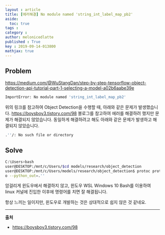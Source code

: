 ```yaml
---
layout : article
title: [에러해결] No module named 'string_int_label_map_pb2' 
aside:
  toc: true
tags : 
category : 
author: melonicedlatte
published : True
key : 2019-09-14-013800
mathjax: true
---
```


## Problem

https://medium.com/@WuStangDan/step-by-step-tensorflow-object-detection-api-tutorial-part-1-selecting-a-model-a02b6aabe39e

~~~bash
ImportError: No module named 'string_int_label_map_pb2'
~~~

위의 링크를 참고하여 Object Detection을 수행할 때, 아래와 같은 문제가 발생했습니다. https://boysboy3.tistory.com/98 블로그를 참고하여 에러를 해결하려 했지만 문제가 해결되지 않았습니다. 동일하게 해결하려고 해도 아래와 같은 문제가 발생하고 해결되지 않았습니다. 

~~~bash
.''/: No such file or directory
~~~
 
## Solve
~~~bash
C:\Users>bash
user@DESKTOP:/mnt/c/Users/$cd models/research/object_detection
user@DESKTOP:/mnt/c/Users/models/research/object_detection$ protoc protos/*.prot
o --python_out=.''
~~~

암걸리게 윈도우에서 해결하지 않고, 윈도우 WSL Windows 10 Bash를 이용하여 linux 커널에 진입한 이후에 명령어를 치면 잘 해결됩니다.

항상 느끼는 일이지만, 윈도우로 개발하는 것은 상대적으로 쉽지 않은 것 같네요.

---

**출처**

- https://boysboy3.tistory.com/98 
